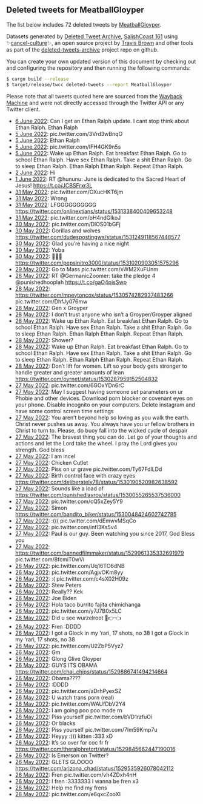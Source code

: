 ## Deleted tweets for MeatballGloyper

The list below includes 72 deleted tweets by
[MeatballGloyper](https://twitter.com/MeatballGloyper).



Datasets generated by [Deleted Tweet Archive](https://twitter.com/deletedtweet161), 
[SalishCoast 161](https://twitter.com/SalishCoastA) using 
✨[cancel-culture](https://github.com/travisbrown/cancel-culture)✨, an open source project by 
[Travis Brown](https://twitter.com/travisbrown) and other tools as part of the 
[deleted-tweets-archive](https://github.com/salcoast/deleted-tweets-archive/) project repo on github.

You can create your own updated version of this document by checking out and configuring the
repository and then running the following commands:

```bash
$ cargo build --release
$ target/release/twcc deleted-tweets --report MeatballGloyper
```

Please note that all tweets quoted here are sourced from the
[Wayback Machine](https://web.archive.org) and were not directly accessed through the Twitter API or
any Twitter client.

* [ 6 June 2022](https://web.archive.org/web/20220606014338/https://twitter.com/MeatballGloyper/status/1533625497342681089): Can I get an Ethan Ralph update. I cant stop think about Ethan Ralph. Ethan Ralph <!--1533625497342681089-->
* [ 5 June 2022](https://web.archive.org/web/20220605171216/https://twitter.com/MeatballGloyper/status/1533496747921707009): pic.twitter.com/3Vrd3wBnqO <!--1533496747921707009-->
* [ 5 June 2022](https://web.archive.org/web/20220605125055/https://twitter.com/MeatballGloyper/status/1533431082422571009): Ethan Ralph <!--1533431082422571009-->
* [ 5 June 2022](https://web.archive.org/web/20220605125022/https://twitter.com/MeatballGloyper/status/1533430938209816577): pic.twitter.com/IFH4GK9n5s <!--1533430938209816577-->
* [ 5 June 2022](https://web.archive.org/web/20220605115445/https://twitter.com/MeatballGloyper/status/1533416924381597696): Wake up Ethan Ralph. Eat breakfast Ethan Ralph. Go to school Ethan Ralph. Have sex Ethan Ralph. Take a shit Ethan Ralph. Go to sleep Ethan Ralph. Ethan Ralph Ethan Ralph. Repeat Ethan Ralph. <!--1533416924381597696-->
* [ 2 June 2022](https://web.archive.org/web/20220604194447/https://twitter.com/MeatballGloyper/status/1532448082205589505): Hi <!--1532448082205589505-->
* [ 1 June 2022](https://web.archive.org/web/20220601172203/https://twitter.com/MeatballGloyper/status/1532049852766494720): RT @hununu: June is dedicated to the Sacred Heart of Jesus! https://t.co/JCBSFrxr3L <!--1532049852766494720-->
* [31 May 2022](https://web.archive.org/web/20220531142035/https://twitter.com/MeatballGloyper/status/1531641688359305217): pic.twitter.com/OXucHKT6jm <!--1531641688359305217-->
* [31 May 2022](https://web.archive.org/web/20220531130823/https://twitter.com/MeatballGloyper/status/1531623594597425152): Wrong <!--1531623594597425152-->
* [31 May 2022](https://web.archive.org/web/20220531125751/https://twitter.com/MeatballGloyper/status/1531620842182004736): LFGGGGGGGGGG https://twitter.com/onlinextians/status/1531338400409653248 <!--1531620842182004736-->
* [31 May 2022](https://web.archive.org/web/20220531125826/https://twitter.com/MeatballGloyper/status/1531620736816799745): pic.twitter.com/oH4ndGlkoJ <!--1531620736816799745-->
* [30 May 2022](https://web.archive.org/web/20220530233242/https://twitter.com/MeatballGloyper/status/1531418160443842561): pic.twitter.com/DlOS01bGFj <!--1531418160443842561-->
* [30 May 2022](https://web.archive.org/web/20220530122931/https://twitter.com/MeatballGloyper/status/1531251277623185408): Gorillas and wolves https://twitter.com/dudespostingws/status/1531249118567448577 <!--1531251277623185408-->
* [30 May 2022](https://web.archive.org/web/20220530044143/https://twitter.com/MeatballGloyper/status/1531133660782637056): Glad you’re having a nice night <!--1531133660782637056-->
* [30 May 2022](https://web.archive.org/web/20220530012513/https://twitter.com/MeatballGloyper/status/1531084186299269121): Yoba <!--1531084186299269121-->
* [30 May 2022](https://web.archive.org/web/20220530002829/https://twitter.com/MeatballGloyper/status/1531069973849948162): 💅💅💅 https://twitter.com/pepsinitro3000/status/1531020903051575296 <!--1531069973849948162-->
* [29 May 2022](https://web.archive.org/web/20220529123837/https://twitter.com/MeatballGloyper/status/1530891235367522305): Go to Mass pic.twitter.com/xWM2XuFUnm <!--1530891235367522305-->
* [28 May 2022](https://web.archive.org/web/20220528212828/https://twitter.com/MeatballGloyper/status/1530662314067861505): RT @GermanicZoomer: take the pledge 4 @punishedhooplah https://t.co/gaO4pjsSwp <!--1530662314067861505-->
* [28 May 2022](https://web.archive.org/web/20220528170940/https://twitter.com/MeatballGloyper/status/1530596964152352772): https://twitter.com/mpeytoncox/status/1530574282937483266  pic.twitter.com/DhfJy076mw <!--1530596964152352772-->
* [28 May 2022](https://web.archive.org/web/20220528170224/https://twitter.com/MeatballGloyper/status/1530595264934907906): Gen x Groyper <!--1530595264934907906-->
* [28 May 2022](https://web.archive.org/web/20220528165728/https://twitter.com/MeatballGloyper/status/1530593813672099841): I don’t trust anyone who isn’t a Groyper/Groyper aligned <!--1530593813672099841-->
* [28 May 2022](https://web.archive.org/web/20220528163352/https://twitter.com/MeatballGloyper/status/1530586956622614530): Wake up Ethan Ralph. Eat breakfast Ethan Ralph. Go to school Ethan Ralph. Have sex Ethan Ralph. Take a shit Ethan Ralph. Go to sleep Ethan Ralph. Ethan Ralph Ethan Ralph. Repeat Ethan Ralph. <!--1530586956622614530-->
* [28 May 2022](https://web.archive.org/web/20220528030409/https://twitter.com/MeatballGloyper/status/1530384352940548096): Shower? <!--1530384352940548096-->
* [28 May 2022](https://web.archive.org/web/20220528015206/https://twitter.com/MeatballGloyper/status/1530366123664977920): Wake up Ethan Ralph. Eat breakfast Ethan Ralph. Go to school Ethan Ralph. Have sex Ethan Ralph. Take a shit Ethan Ralph. Go to sleep Ethan Ralph. Ethan Ralph Ethan Ralph. Repeat Ethan Ralph. <!--1530366123664977920-->
* [28 May 2022](https://web.archive.org/web/20220528014808/https://twitter.com/MeatballGloyper/status/1530365073088192512): Don’t lift for women. Lift so your body gets stronger to handle greater and greater amounts of lean https://twitter.com/oyrnet/status/1530287959152504832 <!--1530365073088192512-->
* [27 May 2022](https://web.archive.org/web/20220527231632/https://twitter.com/MeatballGloyper/status/1530327012216283136): pic.twitter.com/6GOxYDn6rC <!--1530327012216283136-->
* [27 May 2022](https://web.archive.org/web/20220527225213/https://twitter.com/MeatballGloyper/status/1530320911659941895): May I suggest having someone set parameters on ur Phobie and other devices. Download porn blocker or covenant eyes on your phone. Disable incognito on your computers. Delete instagram and have some control screen time settings <!--1530320911659941895-->
* [27 May 2022](https://web.archive.org/web/20220527224950/https://twitter.com/MeatballGloyper/status/1530320278361874432): You aren’t beyond help so loving as you walk the earth. Christ never pushes us away. You always have you ur fellow brothers in Christ to turn to. Please, do buoy fall into the wicked cycle of despair <!--1530320278361874432-->
* [27 May 2022](https://web.archive.org/web/20220527225108/https://twitter.com/MeatballGloyper/status/1530319745068765185): The bravest thing you can do. Let go of your thoughts and actions and let the Lord take the wheel. I pray the Lord gives you strength. God bless <!--1530319745068765185-->
* [27 May 2022](https://web.archive.org/web/20220527224318/https://twitter.com/MeatballGloyper/status/1530318656525287428): I am incel <!--1530318656525287428-->
* [27 May 2022](https://web.archive.org/web/20220527175342/https://twitter.com/MeatballGloyper/status/1530245724520194049): Chicken Cutlet <!--1530245724520194049-->
* [27 May 2022](https://web.archive.org/web/20220527154604/https://twitter.com/MeatballGloyper/status/1530213509979594752): Piss on ur grave pic.twitter.com/Ty67FdlLDd <!--1530213509979594752-->
* [27 May 2022](https://web.archive.org/web/20220527154247/https://twitter.com/MeatballGloyper/status/1530212667197210624): Birth control face with crazy eyes https://twitter.com/deliberately78/status/1530190520982638592 <!--1530212667197210624-->
* [27 May 2022](https://web.archive.org/web/20220527140537/https://twitter.com/MeatballGloyper/status/1530188220847337476): Sounds like a load of https://twitter.com/punishedlavrov/status/1530055265537536000 <!--1530188220847337476-->
* [27 May 2022](https://web.archive.org/web/20220527140631/https://twitter.com/MeatballGloyper/status/1530187141917155329): pic.twitter.com/cQ5xZey5Y9 <!--1530187141917155329-->
* [27 May 2022](https://web.archive.org/web/20220527135541/https://twitter.com/MeatballGloyper/status/1530185771289919489): Simon https://twitter.com/bandito_biker/status/1530048424602742785 <!--1530185771289919489-->
* [27 May 2022](https://web.archive.org/web/20220527113644/https://twitter.com/MeatballGloyper/status/1530150936198389760): :((( pic.twitter.com/dEmwvMSqCo <!--1530150936198389760-->
* [27 May 2022](https://web.archive.org/web/20220527113014/https://twitter.com/MeatballGloyper/status/1530149315569717248): pic.twitter.com/infl3Ks5v4 <!--1530149315569717248-->
* [27 May 2022](https://web.archive.org/web/20220527111852/https://twitter.com/MeatballGloyper/status/1530146443046137856): Paul is our guy. Been watching you since 2017, God Bless you <!--1530146443046137856-->
* [27 May 2022](https://web.archive.org/web/20220527012632/https://twitter.com/MeatballGloyper/status/1529997258292330497): https://twitter.com/bannedfilmmaker/status/1529961335332691979  pic.twitter.com/8fcmiT0wVi <!--1529997258292330497-->
* [26 May 2022](https://web.archive.org/web/20220526235325/https://twitter.com/MeatballGloyper/status/1529973981545127936): pic.twitter.com/Uq16TO6dNB <!--1529973981545127936-->
* [26 May 2022](https://web.archive.org/web/20220526221032/https://twitter.com/MeatballGloyper/status/1529948033957478408): pic.twitter.com/AgjvOKm8yy <!--1529948033957478408-->
* [26 May 2022](https://web.archive.org/web/20220526220601/https://twitter.com/MeatballGloyper/status/1529946928020176896): :( pic.twitter.com/c4sX02H09z <!--1529946928020176896-->
* [26 May 2022](https://web.archive.org/web/20220526220359/https://twitter.com/MeatballGloyper/status/1529946343476805641): Stew Peters <!--1529946343476805641-->
* [26 May 2022](https://web.archive.org/web/20220526220212/https://twitter.com/MeatballGloyper/status/1529945704738832398): Really?? Kek <!--1529945704738832398-->
* [26 May 2022](https://web.archive.org/web/20220526220026/https://twitter.com/MeatballGloyper/status/1529944229933465635): Joe Biden <!--1529944229933465635-->
* [26 May 2022](https://web.archive.org/web/20220526211813/https://twitter.com/MeatballGloyper/status/1529934803214254095): Hola taco burrito fajita chimichanga <!--1529934803214254095-->
* [26 May 2022](https://web.archive.org/web/20220526211416/https://twitter.com/MeatballGloyper/status/1529933183806062601): pic.twitter.com/y7J7B0x5LC <!--1529933183806062601-->
* [26 May 2022](https://web.archive.org/web/20220526210611/https://twitter.com/MeatballGloyper/status/1529931749521866769): Did u see wurzelroot 🥺👉👈 <!--1529931749521866769-->
* [26 May 2022](https://web.archive.org/web/20220526210459/https://twitter.com/MeatballGloyper/status/1529931583708446727): Fren :DDDD <!--1529931583708446727-->
* [26 May 2022](https://web.archive.org/web/20220526194731/https://twitter.com/MeatballGloyper/status/1529911951085686787): I got a Glock in my 'rari, 17 shots, no 38                                                                      I got a Glock in my 'rari, 17 shots, no 38 <!--1529911951085686787-->
* [26 May 2022](https://web.archive.org/web/20220526181826/https://twitter.com/MeatballGloyper/status/1529889584125030409): pic.twitter.com/U2ZbP5Vyz7 <!--1529889584125030409-->
* [26 May 2022](https://web.archive.org/web/20220526181621/https://twitter.com/MeatballGloyper/status/1529889118645366796): Gm <!--1529889118645366796-->
* [26 May 2022](https://web.archive.org/web/20220526181623/https://twitter.com/MeatballGloyper/status/1529888994573565953): Glong Glive Gloyper <!--1529888994573565953-->
* [26 May 2022](https://web.archive.org/web/20220526180825/https://twitter.com/MeatballGloyper/status/1529886933375193088): GUYS ITS OBAMA https://twitter.com/chai_chips/status/1529886741494214664 <!--1529886933375193088-->
* [26 May 2022](https://web.archive.org/web/20220526180711/https://twitter.com/MeatballGloyper/status/1529886804467494915): Obama???? <!--1529886804467494915-->
* [26 May 2022](https://web.archive.org/web/20220526175820/https://twitter.com/MeatballGloyper/status/1529884474091180032): :DDDD <!--1529884474091180032-->
* [26 May 2022](https://web.archive.org/web/20220526175252/https://twitter.com/MeatballGloyper/status/1529883099739332608): pic.twitter.com/aDrhPyexSZ <!--1529883099739332608-->
* [26 May 2022](https://web.archive.org/web/20220526163349/https://twitter.com/MeatballGloyper/status/1529863323885395970): U watch trans porn (real) <!--1529863323885395970-->
* [26 May 2022](https://web.archive.org/web/20220526163152/https://twitter.com/MeatballGloyper/status/1529862826529021953): pic.twitter.com/WAUfDbV2Y4 <!--1529862826529021953-->
* [26 May 2022](https://web.archive.org/web/20220526163035/https://twitter.com/MeatballGloyper/status/1529862384847884291): I am going poo poo mode rn <!--1529862384847884291-->
* [26 May 2022](https://web.archive.org/web/20220526154705/https://twitter.com/MeatballGloyper/status/1529851420672917505): Piss yourself pic.twitter.com/bVD1rzfuOi <!--1529851420672917505-->
* [26 May 2022](https://web.archive.org/web/20220526154403/https://twitter.com/MeatballGloyper/status/1529850293927780352): Or blacks <!--1529850293927780352-->
* [26 May 2022](https://web.archive.org/web/20220526154139/https://twitter.com/MeatballGloyper/status/1529850172389433345): Piss yourself pic.twitter.com/7Im59Kmp7u <!--1529850172389433345-->
* [26 May 2022](https://web.archive.org/web/20220526154117/https://twitter.com/MeatballGloyper/status/1529849884609748993): Heyyy :))) kitten :333 xD <!--1529849884609748993-->
* [26 May 2022](https://web.archive.org/web/20220526153940/https://twitter.com/MeatballGloyper/status/1529849642883620865): It’s so over for coc fr fr https://twitter.com/theralphretort/status/1529845662447190016 <!--1529849642883620865-->
* [26 May 2022](https://web.archive.org/web/20220526151619/https://twitter.com/MeatballGloyper/status/1529843806559928322): Is Emerson on Twitter? <!--1529843806559928322-->
* [26 May 2022](https://web.archive.org/web/20220526151358/https://twitter.com/MeatballGloyper/status/1529843135278366720): GLETS GLOOOO https://twitter.com/arizona_chad/status/1529535926078042112 <!--1529843135278366720-->
* [26 May 2022](https://web.archive.org/web/20220526151304/https://twitter.com/MeatballGloyper/status/1529842957863596040): Fren pic.twitter.com/vh4ZDxh4nH <!--1529842957863596040-->
* [26 May 2022](https://web.archive.org/web/20220526144253/https://twitter.com/MeatballGloyper/status/1529835261223378947): I fren :3333333 I wanna be fren x3 <!--1529835261223378947-->
* [26 May 2022](https://web.archive.org/web/20220526143722/https://twitter.com/MeatballGloyper/status/1529833396091994118): Help me find my frens <!--1529833396091994118-->
* [26 May 2022](https://web.archive.org/web/20220526143040/https://twitter.com/MeatballGloyper/status/1529832323168051200): pic.twitter.com/e6qxcZooXl <!--1529832323168051200-->
